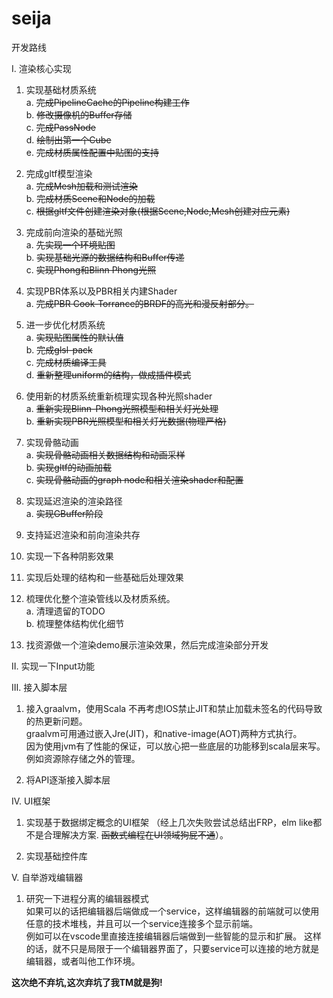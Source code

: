 # seija

开发路线  

Ⅰ. 渲染核心实现
  1. 实现基础材质系统  
        a. <del> 完成PipelineCache的Pipeline构建工作 </del>  
        b. <del> 修改摄像机的Buffer存储 </del>  
        c. <del> 完成PassNode </del>  
        d. <del> 绘制出第一个Cube </del>  
        e. <del> 完成材质属性配置中贴图的支持 </del>


  2. 完成gltf模型渲染  
        a. <del> 完成Mesh加载和测试渲染 </del>  
        b. <del> 完成材质Scene和Node的加载 </del>  
        c. <del> 根据gltf文件创建渲染对象(根据Scene,Node,Mesh创建对应元素) </del>

  3. 完成前向渲染的基础光照  
        a. <del>先实现一个环境贴图 </del>  
        b. <del>实现基础光源的数据结构和Buffer传递</del>  
        c. <del>实现Phong和Blinn Phong光照 </del>  
  
  4. 实现PBR体系以及PBR相关内建Shader  
        a. <del> 完成PBR Cook-Torrance的BRDF的高光和漫反射部分。 </del>  

  5. 进一步优化材质系统  
        a. <del> 实现贴图属性的默认值 </del>  
        b. <del> 完成glsl-pack </del>  
        c. <del> 完成材质编译工具 </del>   
        d. <del> 重新整理uniform的结构，做成插件模式 </del>

  6. 使用新的材质系统重新梳理实现各种光照shader  
        a. <del> 重新实现Blinn-Phong光照模型和相关灯光处理</del>  
        b. <del> 重新实现PBR光照模型和相关灯光数据(物理严格)</del>  

  7. 实现骨骼动画  
        a. <del>实现骨骼动画相关数据结构和动画采样</del>  
        b. <del>实现gltf的动画加载</del>  
        c. <del>实现骨骼动画的graph node和相关渲染shader和配置</del>  
      
  8. 实现延迟渲染的渲染路径  
      a. <del>实现GBuffer阶段</del>  

  9. 支持延迟渲染和前向渲染共存

  10. 实现一下各种阴影效果  

  11. 实现后处理的结构和一些基础后处理效果  
  
  12. 梳理优化整个渲染管线以及材质系统。  
      a. 清理遗留的TODO  
      b. 梳理整体结构优化细节  

  13. 找资源做一个渲染demo展示渲染效果，然后完成渲染部分开发  

Ⅱ. 实现一下Input功能  

Ⅲ. 接入脚本层
  1. 接入graalvm，使用Scala 
       不再考虑IOS禁止JIT和禁止加载未签名的代码导致的热更新问题。    
       graalvm可用通过嵌入Jre(JIT)，和native-image(AOT)两种方式执行。  
       因为使用jvm有了性能的保证，可以放心把一些底层的功能移到scala层来写。例如资源除存储之外的管理。

  3. 将API逐渐接入脚本层


Ⅳ. UI框架
  1. 实现基于数据绑定概念的UI框架 （经上几次失败尝试总结出FRP，elm like都不是合理解决方案. <del>函数式编程在UI领域狗屁不通</del>）。
  
  2. 实现基础控件库

Ⅴ. 自举游戏编辑器
  1. 研究一下进程分离的编辑器模式  
       如果可以的话把编辑器后端做成一个service，这样编辑器的前端就可以使用任意的技术堆栈，并且可以一个service连接多个显示前端。  
       例如可以在vscode里直接连接编辑器后端做到一些智能的显示和扩展。
       这样的话，就不只是局限于一个编辑器界面了，只要service可以连接的地方就是编辑器，或者叫他工作环境。 
   



<b>这次绝不弃坑,这次弃坑了我TM就是狗!</b>
